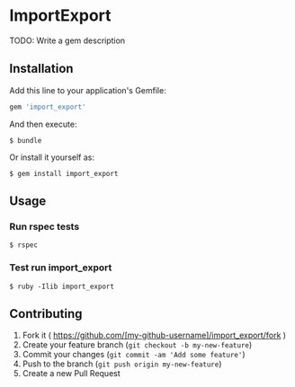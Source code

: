 # ImportExport

TODO: Write a gem description

## Installation

Add this line to your application's Gemfile:

```ruby
gem 'import_export'
```

And then execute:

    $ bundle

Or install it yourself as:

    $ gem install import_export

## Usage

### Run rspec tests
    $ rspec

### Test run import_export
    $ ruby -Ilib import_export

## Contributing

1. Fork it ( https://github.com/[my-github-username]/import_export/fork )
2. Create your feature branch (`git checkout -b my-new-feature`)
3. Commit your changes (`git commit -am 'Add some feature'`)
4. Push to the branch (`git push origin my-new-feature`)
5. Create a new Pull Request
